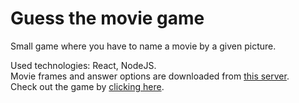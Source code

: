 # Guess the movie game
Small game where you have to name a movie by a given picture.    

Used technologies: React, NodeJS.  
Movie frames and answer options are downloaded from [this server](https://github.com/edemskiy/guess-the-movie-server).  
Check out the game by [clicking here](https://guess-the-movie-react.herokuapp.com/).
